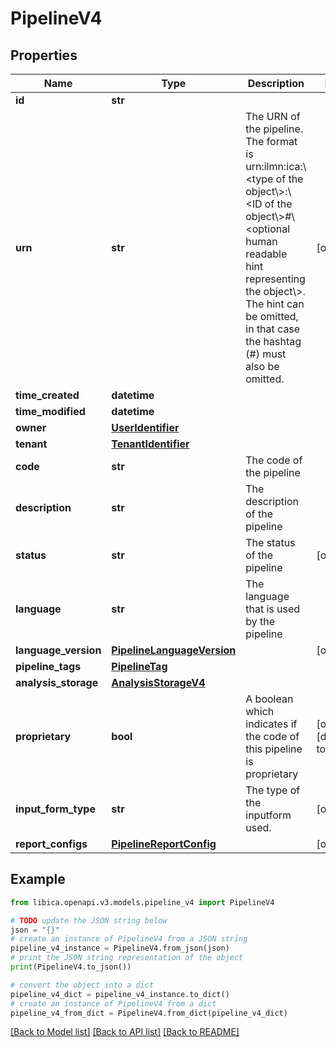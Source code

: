 # PipelineV4


## Properties

Name | Type | Description | Notes
------------ | ------------- | ------------- | -------------
**id** | **str** |  | 
**urn** | **str** | The URN of the pipeline. The format is urn:ilmn:ica:\\&lt;type of the object\\&gt;:\\&lt;ID of the object\\&gt;#\\&lt;optional human readable hint representing the object\\&gt;. The hint can be omitted, in that case the hashtag (#) must also be omitted. | [optional] 
**time_created** | **datetime** |  | 
**time_modified** | **datetime** |  | 
**owner** | [**UserIdentifier**](UserIdentifier.md) |  | 
**tenant** | [**TenantIdentifier**](TenantIdentifier.md) |  | 
**code** | **str** | The code of the pipeline | 
**description** | **str** | The description of the pipeline | 
**status** | **str** | The status of the pipeline | [optional] 
**language** | **str** | The language that is used by the pipeline | 
**language_version** | [**PipelineLanguageVersion**](PipelineLanguageVersion.md) |  | [optional] 
**pipeline_tags** | [**PipelineTag**](PipelineTag.md) |  | 
**analysis_storage** | [**AnalysisStorageV4**](AnalysisStorageV4.md) |  | 
**proprietary** | **bool** | A boolean which indicates if the code of this pipeline is proprietary | [optional] [default to False]
**input_form_type** | **str** | The type of the inputform used. | [optional] 
**report_configs** | [**PipelineReportConfig**](PipelineReportConfig.md) |  | [optional] 

## Example

```python
from libica.openapi.v3.models.pipeline_v4 import PipelineV4

# TODO update the JSON string below
json = "{}"
# create an instance of PipelineV4 from a JSON string
pipeline_v4_instance = PipelineV4.from_json(json)
# print the JSON string representation of the object
print(PipelineV4.to_json())

# convert the object into a dict
pipeline_v4_dict = pipeline_v4_instance.to_dict()
# create an instance of PipelineV4 from a dict
pipeline_v4_from_dict = PipelineV4.from_dict(pipeline_v4_dict)
```
[[Back to Model list]](../README.md#documentation-for-models) [[Back to API list]](../README.md#documentation-for-api-endpoints) [[Back to README]](../README.md)


